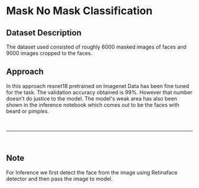 # Mask No Mask Classification

## Dataset Description
The dataset used consisted of roughly 6000 masked images of faces and 9000 images cropped to the faces.

## Approach
In this approach resnet18 pretrained on Imagenet Data has been fine tuned for the task. The validation accuracy obtained is 99%. However that number doesn't do justice to the model. The model's weak area has also been shown in the inference notebook which comes out to be the faces with beard or pimples. 


<br>
<hr>
<br>

## Note
For Inference we first detect the face from the image using Retinaface detector and then pass the image to model.
